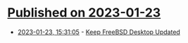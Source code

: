 # [Published on 2023-01-23](index.md)

* [2023-01-23, 15:31:05](https://lobste.rs/s/pkrcsb/keep_freebsd_desktop_updated) - [Keep FreeBSD Desktop Updated](https://vermaden.wordpress.com/2023/01/22/keep-freebsd-desktop-updated/)
